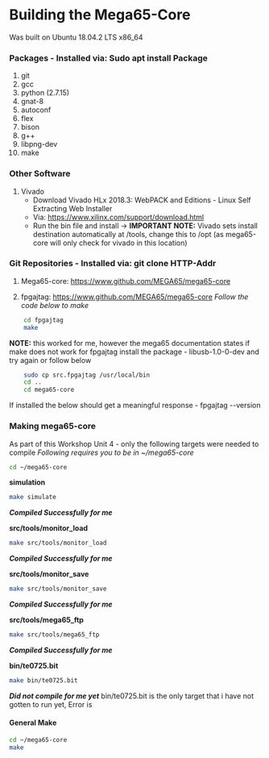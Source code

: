 # Building the Mega65-Core
Was built on Ubuntu 18.04.2 LTS x86_64

### Packages - Installed via: Sudo apt install Package
1. git 
2. gcc
3. python (2.7.15)
4. gnat-8
5. autoconf
6. flex
7. bison
8. g++
9. libpng-dev
10. make

### Other Software
1. Vivado
	- Download Vivado HLx 2018.3: WebPACK and Editions - Linux Self Extracting Web Installer
	- Via: https://www.xilinx.com/support/download.html
	- Run the bin file and install -> **IMPORTANT NOTE:** Vivado sets install destination automatically at /tools, change this to /opt (as mega65-core will only check for  vivado in this location) 

### Git Repositories - Installed via: git clone HTTP-Addr
1. Mega65-core: https://www.github.com/MEGA65/mega65-core

2. fpgajtag: https://www.github.com/MEGA65/mega65-core
*Follow the code below to make*
```bash	
	cd fpgajtag
	make
```

**NOTE:** this worked for me, however the mega65 documentation states if make does not work for fpgajtag install the package - libusb-1.0-0-dev and try again or follow below
```bash
	sudo cp src.fpgajtag /usr/local/bin
	cd ..
	cd mega65-core
```

If installed the below should get a meaningful response
	- fpgajtag --version

### Making mega65-core
As part of this Workshop Unit 4 - only the following targets were needed to compile
*Following requires you to be in ~/mega65-core*
```bash
cd ~/mega65-core
```
**simulation**
```bash
make simulate
```
**_Compiled Successfully for me_**

**src/tools/monitor_load**
```bash
make src/tools/monitor_load
```
**_Compiled Successfully for me_**

**src/tools/monitor_save**
```bash
make src/tools/monitor_save
```
**_Compiled Successfully for me_**

**src/tools/mega65_ftp**
```bash
make src/tools/mega65_ftp
```
**_Compiled Successfully for me_**

**bin/te0725.bit**
```bash
make bin/te0725.bit
```
**_Did not compile for me yet_**
bin/te0725.bit is the only target that i have not gotten to run yet, Error is

#### General Make
```bash
cd ~/mega65-core
make
```


